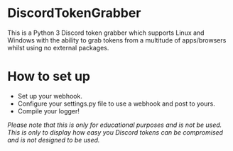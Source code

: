 # DiscordTokenGrabber
This is a Python 3 Discord token grabber which supports Linux and Windows with the ability to grab tokens from a multitude of apps/browsers whilst using no external packages.

# How to set up
* Set up your webhook.
* Configure your settings.py file to use a webhook and post to yours.
* Compile your logger!

*Please note that this is only for educational purposes and is not be used. This is only to display how easy you Discord tokens can be compromised and is not designed to be used.*
